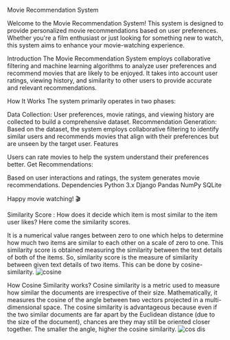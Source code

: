 Movie Recommendation System

Welcome to the Movie Recommendation System! This system is designed to provide personalized movie recommendations based on user preferences. Whether you're a film enthusiast or just looking for something new to watch, this system aims to enhance your movie-watching experience.

Introduction
The Movie Recommendation System employs collaborative filtering and machine learning algorithms to analyze user preferences and recommend movies that are likely to be enjoyed. It takes into account user ratings, viewing history, and similarity to other users to provide accurate and relevant recommendations.

How It Works
The system primarily operates in two phases:

Data Collection: User preferences, movie ratings, and viewing history are collected to build a comprehensive dataset.
Recommendation Generation: Based on the dataset, the system employs collaborative filtering to identify similar users and recommends movies that align with their preferences but are unseen by the target user.
Features


Users can rate movies to help the system understand their preferences better.
Get Recommendations:

Based on user interactions and ratings, the system generates movie recommendations.
Dependencies
Python 3.x
Django
Pandas
NumPy
SQLite

Happy movie watching! 🎬

Similarity Score :
How does it decide which item is most similar to the item user likes? Here come the similarity scores.

It is a numerical value ranges between zero to one which helps to determine how much two items are similar to each other on a scale of zero to one. This similarity score is obtained measuring the similarity between the text details of both of the items. So, similarity score is the measure of similarity between given text details of two items. This can be done by cosine-similarity.
![cosine](https://github.com/iamvinaybharti/Movie_Recommendation_System/assets/55456432/8c818629-ab57-4531-8443-f17ea2d83602)



How Cosine Similarity works?
Cosine similarity is a metric used to measure how similar the documents are irrespective of their size. Mathematically, it measures the cosine of the angle between two vectors projected in a multi-dimensional space. The cosine similarity is advantageous because even if the two similar documents are far apart by the Euclidean distance (due to the size of the document), chances are they may still be oriented closer together. The smaller the angle, higher the cosine similarity.
![cos dis](https://github.com/iamvinaybharti/Movie_Recommendation_System/assets/55456432/148bff7c-dce1-44e0-b57f-d05618e2067f)
